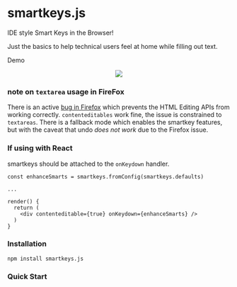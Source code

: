 # smartkeys.js

IDE style Smart Keys in the Browser!

Just the basics to help technical users feel at home while filling out text.


Demo

<p align="center">
    <img src="https://imgur.com/TTozrpR">
</p>


### note on `textarea` usage in FireFox

There is an active [bug in Firefox](https://bugzilla.mozilla.org/show_bug.cgi?id=1220696) which prevents the HTML Editing APIs from working correctly. `contenteditables` work fine, the issue is constrained to `textareas`. There is a fallback mode which enables the smartkey features, but with the caveat that undo _does not work_ due to the Firefox issue.


### If using with React

smartkeys should be attached to the `onKeydown` handler.


```
const enhanceSmarts = smartkeys.fromConfig(smartkeys.defaults)

...

render() {
  return (
    <div contenteditable={true} onKeydown={enhanceSmarts} />
  )
}

```


### Installation

```npm install smartkeys.js```


### Quick Start






